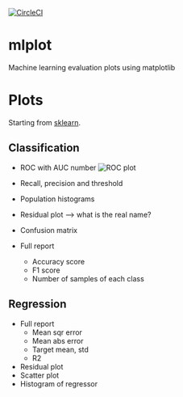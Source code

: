 [![CircleCI](https://circleci.com/gh/sbarton272/mlplot.svg?style=svg)](https://circleci.com/gh/sbarton272/mlplot)

# mlplot
Machine learning evaluation plots using matplotlib

# Plots

Starting from [sklearn](http://scikit-learn.org/stable/modules/model_evaluation.html).

## Classification

- ROC with AUC number
![ROC plot](https://raw.githubusercontent.com/sbarton272/mlplot/master/mlplot/test/output/test_roc.png)

- Recall, precision and threshold
- Population histograms
- Residual plot --> what is the real name?
- Confusion matrix
- Full report
  - Accuracy score
  - F1 score
  - Number of samples of each class

## Regression

- Full report
  - Mean sqr error
  - Mean abs error
  - Target mean, std
  - R2
- Residual plot
- Scatter plot
- Histogram of regressor
